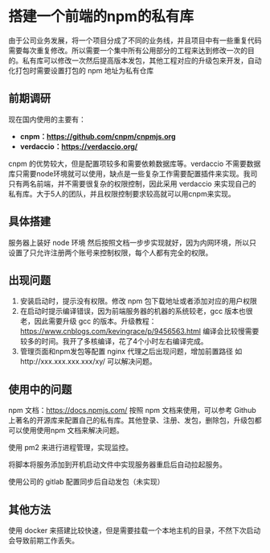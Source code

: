 # 搭建一个前端的npm的私有库

由于公司业务发展，将一个项目分成了不同的业务线，并且项目中有一些重复代码需要每次重复修改。所以需要一个集中所有公用部分的工程来达到修改一次的目的。私有库可以修改一次然后提高版本发包，其他工程对应的升级包来开发，自动化打包时需要设置打包的 npm 地址为私有仓库

## 前期调研

现在国内使用的主要有：
  - **cnpm：https://github.com/cnpm/cnpmjs.org**
  - **verdaccio：https://verdaccio.org/**

cnpm 的优势较大，但是配置项较多和需要依赖数据库等。verdaccio 不需要数据库只需要node环境就可以使用，缺点是一些复杂工作需要配置插件来实现。我司只有两名前端，并不需要很复杂的权限控制，因此采用 verdaccio 来实现自己的私有库。大于5人的团队，并且权限控制要求较高就可以用cnpm来实现。

## 具体搭建

服务器上装好 node 环境 然后按照文档一步步实现就好，因为内网环境，所以只设置了只允许注册两个账号来控制权限，每个人都有完全的权限。

## 出现问题

  1. 安装启动时，提示没有权限。修改 npm 包下载地址或者添加对应的用户权限
  2. 在启动时提示编译错误，因为前端服务器的机器的系统较老，gcc 版本也很老，因此需要升级 gcc 的版本。升级教程：https://www.cnblogs.com/kevingrace/p/9456563.html 编译会比较慢需要较多的时间。我开了多核编译，花了4个小时左右编译完成。
  3. 管理页面和npm发包等配置 nginx 代理之后出现问题，增加前置路径 如http://xxx.xxx.xxx.xxx/xy/ 可以解决问题。

## 使用中的问题 

npm 文档：https://docs.npmjs.com/
按照 npm 文档来使用，可以参考 Github 上著名的开源库来配置自己的私有库。其他登录、注册、发包，删除包，升级包都可以使用使用npm 文档来解决问题。

使用 pm2 来进行进程管理，实现监控。

将脚本将服务添加到开机启动文件中实现服务器重启后自动拉起服务。

使用公司的 gitlab 配置同步后自动发包（未实现）

## 其他方法

使用 docker 来搭建比较快速，但是需要挂载一个本地主机的目录，不然下次启动会导致前期工作丢失。
